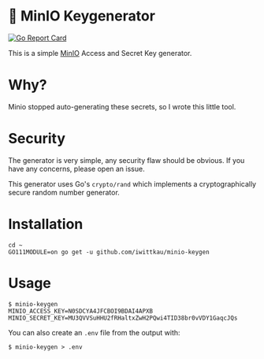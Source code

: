 🔑 MinIO Keygenerator
===

[![Go Report Card](https://goreportcard.com/badge/github.com/iwittkau/minio-keygen)](https://goreportcard.com/report/github.com/iwittkau/minio-keygen)

This is a simple [MinIO](https://min.io) Access and Secret Key generator.

# Why?

Minio stopped auto-generating these secrets, so I wrote this little tool.

# Security

The generator is very simple, any security flaw should be obvious. If you have any concerns, please open an issue.

This generator uses Go's `crypto/rand` which implements a cryptographically secure random number generator.

# Installation

```
cd ~
GO111MODULE=on go get -u github.com/iwittkau/minio-keygen
```

# Usage

```
$ minio-keygen
MINIO_ACCESS_KEY=N0SDCYA4JFCBOI9BDAI4APXB
MINIO_SECRET_KEY=MU3QVVSuHHU2fRHaltxZwH2PQwi4TID38br0vVDY1GaqcJQs
```

You can also create an `.env` file from the output with:

```
$ minio-keygen > .env
```